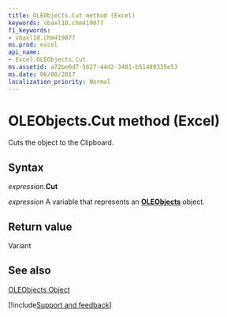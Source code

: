 ```yaml
---
title: OLEObjects.Cut method (Excel)
keywords: vbaxl10.chm419077
f1_keywords:
- vbaxl10.chm419077
ms.prod: excel
api_name:
- Excel.OLEObjects.Cut
ms.assetid: a72be6d7-5627-44d2-3401-b51489335e53
ms.date: 06/08/2017
localization_priority: Normal
---
```



# OLEObjects.Cut method (Excel)

Cuts the object to the Clipboard.


## Syntax

_expression_.**Cut**

_expression_ A variable that represents an **[OLEObjects](Excel.OLEObjects.md)** object.


## Return value

Variant


## See also


[OLEObjects Object](Excel.OLEObjects.md)

[!include[Support and feedback](~/includes/feedback-boilerplate.md)]